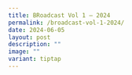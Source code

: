 ```yaml
---
title: BRoadcast Vol 1 – 2024
permalink: /broadcast-vol-1-2024/
date: 2024-06-05
layout: post
description: ""
image: ""
variant: tiptap
---
```

<p></p>